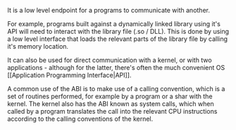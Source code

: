 It is a low level endpoint for a programs to communicate with another.

For example, programs built against a dynamically linked library using it's API will need to interact with the library file (.so / DLL). This is done by using a low level interface that loads the relevant parts of the library file by calling it's memory location.

It can also be used for direct communication with a kernel, or with two applications - although for the latter, there's often the much convenient OS [[Application Programming Interface|API]].

A common use of the ABI is to make use of a calling convention, which is a set of routines performed, for example by a program or a shar with the kernel. The kernel also has the ABI known as system calls, which when called by a program translates the call into the relevant CPU instructions according to the calling conventions of the kernel.